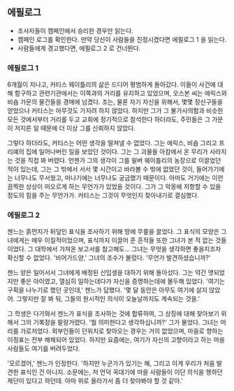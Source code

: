 ## 에필로그

* 조사자들이 켐페인에서 승리한 경우만 읽는다.
* 켐페인 로그를 확인한다. 만약 당신이 사람들을 진정시켰다면 에필로그 1 을 읽는다.
* 사람들에게 경고했다면, 에필로그 2 로 건너뛴다.

### 에필로그 1

6개월이 지나고, 커티스 웨이틀리의 삶은 드디어 평범하게 돌아갔다. 이들이 사건에 대해 함구하고 관련기관에서는 이쪽과의 거리를 유지하고 있었으며, 오스본 씨는 에릭스와 비숍 가문의 물건들을 경매에 넘겼다. 조는, 물론 자기 자신을 위해서, 몇몇 장신구들을 얻었으나 커티스는 아무것도 가지려 하지 않았다. 하지만 그가 그 불가사의함과 비슷한 모든 것에서부터 거리를 두고 교회에 정기적으로 참석한다 하더라도, 주민들은 그 가문이 저지른 일 때문에 더 이상 그를 신뢰하지 않았다.

그렇다 하더라도, 커티스는 어떤 생각을 떨쳐낼 수 없었다. 그는 에릭스, 비숍 그리고 프리예의 집에 일어나버린 일을 보았던 것이다. 그는 그 괴물들 아캄에서 온 무리가 사라지는 것을 직접 봐 버렸다. 언젠가 그의 생각이 그를 윌버 웨이틀리의 농장으로 이끌었던 적이 있는데, 그는 그 밖에서 서서 몇 시간이고 바라볼 수 밖에 없었던 것이, 들어가기에는 너무나도 무서웠고, 떠나기에는 너무나도 궁금했기 때문이다. 아마도 거기에는 이런 끔찍한 상상이 떠오르게 하는 무언가가 있었을 것이다. 그가 그 악몽에 저항할 수 있을 정도의 힘을 주는 무언가가. 커티스는 그것이 무엇인지 찾아내기로 결심했다.

### 에필로그 2

젠느는 흙먼지가 뒤덮인 표식을 조사하기 위해 땅에 무릎을 꿇었다. 그 표식의 모양은 그녀에게는 매우 이질적이었으며, 표식까지 이끌어 준 흔적들 또한 그녀가 본 적 없는 것들이었다. 그 대학에서 가져온 보고서를 참고해도... 그녀는 무엇을 생각하면 좋을지조차 확신할 수 없었다. '비어가드양,' 그녀의 조수가 불렀다. '무언가 발견하셨습니까?'

젠느 양은 일어서서 그녀에게 배정된 신입생을 대하기 위해 돌아섰다. 그는 약간 앳되었지만 좋은 아이였고, 열심히 일하는데다가 자신을 증명하는데에 몰두해 있었다. '여기는 구획을 나누기로 했던 곳인데,' 젠느가 답했다. '몇 달 동안은 아무도 여기에 살지 않았어. 그렇지만 잘 봐 둬, 그들의 원시적인 의식이 오늘날까지도 계속되는 것을.'

그 학생은 다가와서 젠느가 표식을 조사하는 것에 합류하여, 그 상징에 대해 찾아보기 위해서 그의 기록장을 팔랑거렸다. '뭘 의미한다고 생각하십니까?' 그가 물었다. 그녀는 머리를 가로저었다. 외부인들이 던위치로 찾아오는 경우는 거의 없었으며, 마을로 향하는 이정표는 전부 해체되어 있었다. 하지만 요즘에는, 여기가 자신의 고향이라고 하는 마을사람들도 여기를 버려두었다.

'모르겠어,' 젠느가 인정한다. '하지만 누군가가 있기는 해, 그리고 이게 우리가 처음 발견한 표식인 건 아니지. 소문에는, 저 언덕 꼭대기에 마을 사람들이 이단 의식을 행하던 제단이 있다고 하던데. 아마 위로 올라가서 좀 더 찾아봐야 할 것 같아.'
